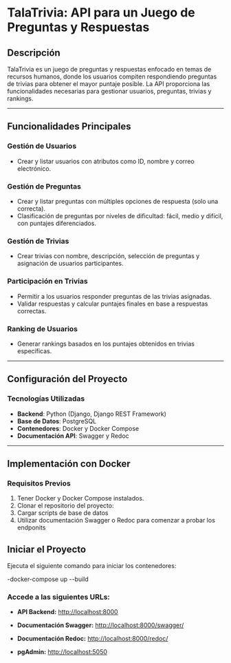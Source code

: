 # TalaTrivia: API para un Juego de Preguntas y Respuestas

## Descripción
TalaTrivia es un juego de preguntas y respuestas enfocado en temas de recursos humanos, donde los usuarios compiten respondiendo preguntas de trivias para obtener el mayor puntaje posible. La API proporciona las funcionalidades necesarias para gestionar usuarios, preguntas, trivias y rankings.

---

## Funcionalidades Principales

### Gestión de Usuarios
- Crear y listar usuarios con atributos como ID, nombre y correo electrónico.

### Gestión de Preguntas
- Crear y listar preguntas con múltiples opciones de respuesta (solo una correcta).
- Clasificación de preguntas por niveles de dificultad: fácil, medio y difícil, con puntajes diferenciados.

### Gestión de Trivias
- Crear trivias con nombre, descripción, selección de preguntas y asignación de usuarios participantes.

### Participación en Trivias
- Permitir a los usuarios responder preguntas de las trivias asignadas.
- Validar respuestas y calcular puntajes finales en base a respuestas correctas.

### Ranking de Usuarios
- Generar rankings basados en los puntajes obtenidos en trivias específicas.

---

## Configuración del Proyecto

### Tecnologías Utilizadas
- **Backend**: Python (Django, Django REST Framework)
- **Base de Datos**: PostgreSQL
- **Contenedores**: Docker y Docker Compose
- **Documentación API**: Swagger y Redoc

---

## Implementación con Docker

### Requisitos Previos
1. Tener Docker y Docker Compose instalados.
2. Clonar el repositorio del proyecto:
3. Cargar scripts de base de datos
4. Utilizar documentación Swagger o Redoc para comenzar a probar los endponits

## Iniciar el Proyecto

Ejecuta el siguiente comando para iniciar los contenedores:

-docker-compose up --build

### Accede a las siguientes URLs:

- **API Backend:** [http://localhost:8000](http://localhost:8000)

- **Documentación Swagger:** [http://localhost:8000/swagger/](http://localhost:8000/swagger/)

- **Documentación Redoc:** [http://localhost:8000/redoc/](http://localhost:8000/redoc/)

- **pgAdmin:** [http://localhost:5050](http://localhost:5050)

